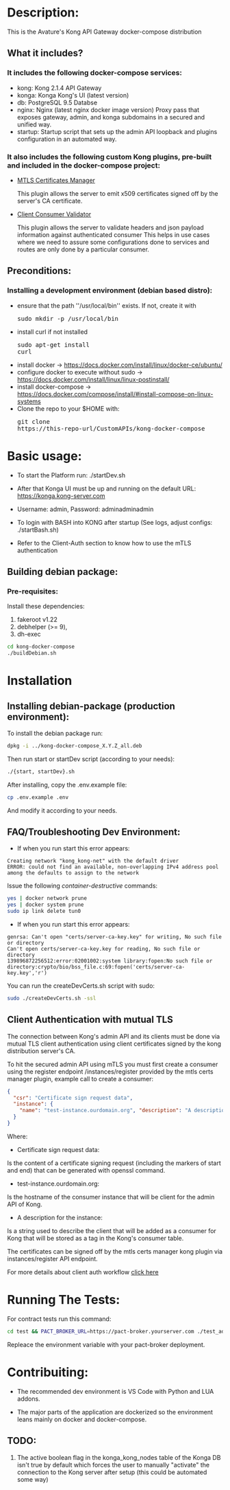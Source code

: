# Description:

This is the Avature's Kong API Gateway docker-compose distribution

## What it includes?

### It includes the following docker-compose services:

* kong: Kong 2.1.4 API Gateway
* konga: Konga Kong's UI (latest version)
* db: PostgreSQL 9.5 Databse
* nginx: Nginx (latest nginx docker image version) Proxy pass that exposes gateway, admin, and konga subdomains in a secured and unified way.
* startup: Startup script that sets up the admin API loopback and plugins configuration in an automated way.

### It also includes the following custom Kong plugins, pre-built and included in the docker-compose project:

- [MTLS Certificates Manager](plugins/mtls_certs_manager/README.md)

  This plugin allows the server to emit x509 certificates signed off by the server's CA certificate.

- [Client Consumer Validator](plugins/client_consumer_validator/README.md)

  This plugin allows the server to validate headers and json payload information against authenticated consumer
  This helps in use cases where we need to assure some configurations done to services and routes are only done by a particular consumer.

## Preconditions:

### Installing a development environment (debian based distro):

* ensure that the path ''/usr/local/bin'' exists. If not, create it with <pre>sudo mkdir -p /usr/local/bin</pre>
* install curl if not installed <pre>sudo apt-get install curl</pre>
* install docker -> https://docs.docker.com/install/linux/docker-ce/ubuntu/
* configure docker to execute without sudo -> https://docs.docker.com/install/linux/linux-postinstall/
* install docker-compose -> https://docs.docker.com/compose/install/#install-compose-on-linux-systems
* Clone the repo to your $HOME with: <pre>git clone https://this-repo-url/CustomAPIs/kong-docker-compose</pre>

# Basic usage:

* To start the Platform run: ./startDev.sh

* After that Konga UI must be up and running on the default URL: https://konga.kong-server.com

* Username: admin, Password: adminadminadmin

* To login with BASH into KONG after startup (See logs, adjust configs: ./startBash.sh)

* Refer to the Client-Auth section to know how to use the mTLS authentication

## Building debian package:

### Pre-requisites:

Install these dependencies:

1. fakeroot v1.22
2. debhelper (>= 9),
3. dh-exec


```bash
cd kong-docker-compose
./buildDebian.sh
```

# Installation

## Installing debian-package (production environment):

To install the debian package run:

```bash
dpkg -i ../kong-docker-compose_X.Y.Z_all.deb
```

Then run start or startDev script (according to your needs):

```bash
./{start, startDev}.sh
```

After installing, copy the .env.example file:

```bash
cp .env.example .env
```

And modify it according to your needs.

## FAQ/Troubleshooting Dev Environment:

* If when you run start this error appears:

```
Creating network "kong_kong-net" with the default driver
ERROR: could not find an available, non-overlapping IPv4 address pool among the defaults to assign to the network
```

Issue the following *container-destructive* commands:

```bash
yes | docker network prune
yes | docker system prune
sudo ip link delete tun0
```

* If when you run start this error appears:

```
genrsa: Can't open "certs/server-ca-key.key" for writing, No such file or directory
Can't open certs/server-ca-key.key for reading, No such file or directory
139896872256512:error:02001002:system library:fopen:No such file or directory:crypto/bio/bss_file.c:69:fopen('certs/server-ca-key.key','r')
```

You can run the createDevCerts.sh script with sudo:

```bash
sudo ./createDevCerts.sh -ssl
```

## Client Authentication with mutual TLS

The connection between Kong's admin API and its clients must be done via mutual TLS client authentication using client certificates signed by the kong distribution server's CA.

To hit the secured admin API using mTLS you must first create a consumer using the register endpoint /instances/register provided by the mtls certs manager plugin, example call to create a consumer:

```json
{
  "csr": "Certificate sign request data",
  "instance": {
    "name": "test-instance.ourdomain.org", "description": "A description for the instance"
  }
}
```

Where:

* Certificate sign request data:

Is the content of a certificate signing request (including the markers of start and end) that can be generated with openssl command.

* test-instance.ourdomain.org:

Is the hostname of the consumer instance that will be client for the admin API of Kong.

* A description for the instance:

Is a string used to describe the client that will be added as a consumer for Kong that will be stored as a tag in the Kong's consumer table.

The certificates can be signed off by the mtls certs manager kong plugin via instances/register API endpoint.

For more details about client auth workflow [click here](CLIENT_AUTH.md)

# Running The Tests:

For contract tests run this command:

```bash
cd test && PACT_BROKER_URL=https://pact-broker.yourserver.com ./test_admin_api_contracts
```

Repleace the environment variable with your pact-broker deployment.

# Contribuiting:

* The recommended dev environment is VS Code with Python and LUA addons.

* The major parts of the application are dockerized so the environment leans mainly on docker and docker-compose.

## TODO:

1. The active boolean flag in the konga_kong_nodes table of the Konga DB isn't true by default which forces the user to manually "activate" the connection to the Kong server after setup (this could be automated some way)
